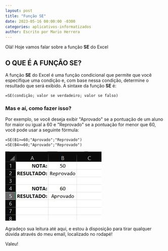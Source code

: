 ```yaml
---
layout: post
title: "Função SE"
date: 2023-05-16 00:00:00 -0300
categories: aplicativos-informatizados
author: Escrito por Mario Herrera
---
```

 
Olá! Hoje vamos falar sobre a função **SE** do Excel

## O QUE É A FUNÇÃO SE?


A função **SE** do Excel é uma função condicional que permite que você especifique uma condição e, com base nessa condição, determine o resultado que será exibido. A sintaxe da função **SE** é:

```
=SE(condição; valor se verdadeiro; valor se falso)
```

### Mas e aí, como fazer isso?

Por exemplo, se você deseja exibir "Aprovado" se a pontuação de um aluno for maior ou igual a 60 e "Reprovado" se a pontuação for menor que 60, você pode usar a seguinte fórmula:

```
=SE(B1>=60;"Aprovado";"Reprovado")
=SE(B4>=60;"Aprovado";"Reprovado")
```

![](https://github.com/mariopuebla17/blog/blob/e4509ce0f154c4dd22dc71917d298dddadd018f5/_images/20230516/Screenshot_1.jpg?raw=true)  


Agradeço sua leitura até aqui, e estou à disposição para tirar qualquer dúvida através do meu email, localizado no rodapé!

Valeu!